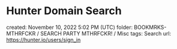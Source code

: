 # Hunter Domain Search

created: November 10, 2022 5:02 PM (UTC)
folder: BOOKMRKS-MTHRFCKR / SEARCH PARTY MTHRFCKR! / Misc
tags: Search
url: https://hunter.io/users/sign_in